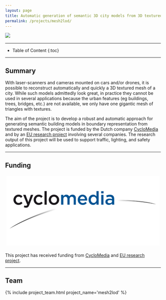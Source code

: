 ```yaml
---
layout: page
title: Automatic generation of semantic 3D city models from 3D textured meshes
permalink: /projects/mesh2lod/
---
```


<div class="row">
  <div class="col-sm-12 col-xs-12"><img class="img-responsive" src="{{ "img/mesh2lod.jpg" }}"></div>
</div>

- - -

* Table of Content
{:toc}

- - -

## Summary

With laser-scanners and cameras mounted on cars and/or drones, it is possible to reconstruct automatically and quickly a 3D textured mesh of a city.
While such models admittedly look great, in practice they cannot be used in several applications because the urban features (eg buildings, trees, bridges, etc.) are not available, we only have one gigantic mesh of triangles with textures.

The aim of the project is to develop a robust and automatic approach for generating semantic building models in boundary representation from textured meshes. The project is funded by the Dutch company [CycloMedia](http://www.cyclomedia.com) and by an [EU research project](https://itea3.org/project/ps-crimson.html) involving several companies.
The research output of this project will be used to support traffic, lighting, and safety applications. 

- - -

## Funding

<div class="row">
<div style="padding:5px" class="col-md-4 col-sm-4 col-xs-8"><img src="/img/partners/cmt.png" alt="CMT logo" ></div>
</div>

This project has received funding from [CycloMedia](http://www.cyclomedia.com) and [EU research project](https://itea3.org/project/ps-crimson.html).

- - - 

## Team

<div class="row">
    {% include project_team.html project_name='mesh2lod' %} 
</div>
